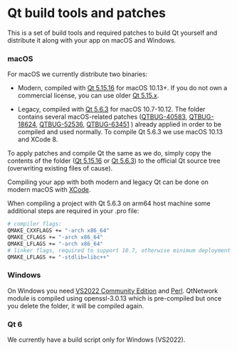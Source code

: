 # Qt build tools and patches

This is a set of build tools and required patches to build Qt yourself and distribute it along with your app on macOS and Windows.

### macOS

For macOS we currently distribute two binaries:

- Modern, compiled with [Qt 5.15.16](5.15.16) for macOS 10.13+. If you do not own a commercial license, you can use older [Qt 5.15.x](https://crystalidea.com/blog/qt-5-15-lts-commercial-source-code).

- Legacy, compiled with [Qt 5.6.3](5.6.3) for macOS 10.7-10.12. The folder contains several macOS-related patches ([QTBUG-40583](https://bugreports.qt.io/browse/QTBUG-40583), [QTBUG-18624](https://bugreports.qt.io/browse/QTBUG-18624), [QTBUG-52536](https://bugreports.qt.io/browse/QTBUG-52536), [QTBUG-63451](https://bugreports.qt.io/browse/QTBUG-63451) ) already applied in order to be compiled and used normally. To compile Qt 5.6.3 we use macOS 10.13 and XCode 8.

To apply patches and compile Qt the same as we do, simply copy the contents of the folder ([Qt 5.15.16](5.15.16) or [Qt 5.6.3](5.6.3)) to the official Qt source tree (overwriting existing files of cause).

Compiling your app with both modern and legacy Qt can be done on modern macOS with [XCode](https://apps.apple.com/us/app/xcode/id497799835?mt=12).

When compiling a project with Qt 5.6.3 on arm64 host machine some additional steps are required in your .pro file:

```bash
# compiler flags:
QMAKE_CXXFLAGS += "-arch x86_64"
QMAKE_CFLAGS += "-arch x86_64"
QMAKE_LFLAGS += "-arch x86_64"
# linker flags, required to support 10.7, otherwise minimum deployment target is 10.9
QMAKE_LFLAGS += "-stdlib=libc++"
```

### Windows

On Windows you need [VS2022 Community Edition](https://visualstudio.microsoft.com/downloads/) and [Perl](https://strawberryperl.com/). QtNetwork module is compiled using openssl-3.0.13 which is pre-compiled but once you delete the folder, it will be compiled again.

### Qt 6

We currently have a build script only for Windows (VS2022).
